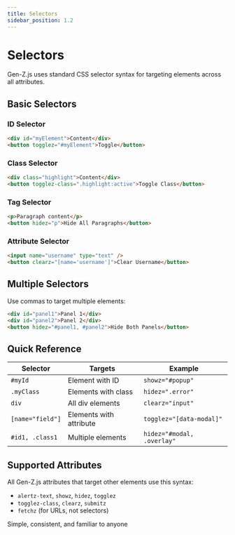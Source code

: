 ```yaml
---
title: Selectors
sidebar_position: 1.2
---
```


# Selectors

Gen-Z.js uses standard CSS selector syntax for targeting elements across all attributes.

## Basic Selectors

### ID Selector

```html
<div id="myElement">Content</div>
<button togglez="#myElement">Toggle</button>
```

### Class Selector

```html
<div class="highlight">Content</div>
<button togglez-class=".highlight:active">Toggle Class</button>
```

### Tag Selector

```html
<p>Paragraph content</p>
<button hidez="p">Hide All Paragraphs</button>
```

### Attribute Selector

```html
<input name="username" type="text" />
<button clearz="[name='username']">Clear Username</button>
```

## Multiple Selectors

Use commas to target multiple elements:

```html
<div id="panel1">Panel 1</div>
<div id="panel2">Panel 2</div>
<button hidez="#panel1, #panel2">Hide Both Panels</button>
```

## Quick Reference

| Selector         | Targets                 | Example                    |
| ---------------- | ----------------------- | -------------------------- |
| `#myId`          | Element with ID         | `showz="#popup"`           |
| `.myClass`       | Elements with class     | `hidez=".error"`           |
| `div`            | All div elements        | `clearz="input"`           |
| `[name="field"]` | Elements with attribute | `togglez="[data-modal]"`   |
| `#id1, .class1`  | Multiple elements       | `hidez="#modal, .overlay"` |

## Supported Attributes

All Gen-Z.js attributes that target other elements use this syntax:

- `alertz-text`, `showz`, `hidez`, `togglez`
- `togglez-class`, `clearz`, `submitz`
- `fetchz` (for URLs, not selectors)

Simple, consistent, and familiar to anyone
